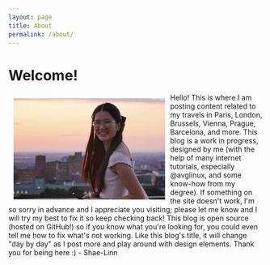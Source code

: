 ```yaml
---
layout: page
title: About
permalink: /about/
---
```

# Welcome!

<img align = "left" src="/docs/assets/images/headshot.jpg" width="300" height="200" hspace="10" vspace="10" alt = "Shae-Linn smiling in front of a sunset">

Hello! This is where I am posting content related to my travels in Paris, London, Brussels, Vienna, Prague, Barcelona, and more. This blog is a work in progress, designed by me (with the help of many internet tutorials, especially @avglinux, and some know-how from my degree). If something on the site doesn't work, I'm so sorry in advance and I appreciate you visiting; please let me know and I will try my best to fix it so keep checking back! This blog is open source (hosted on GitHub!) so if you know what you're looking for, you could even tell me how to fix what's not working. Like this blog's title, it will change "day by day" as I post more and play around with design elements. Thank you for being here :) - Shae-Linn
